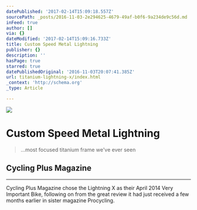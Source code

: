 ```yaml
---
datePublished: '2017-02-14T15:09:18.557Z'
sourcePath: _posts/2016-11-03-2e294625-4679-49af-b0f6-9a234de9c56d.md
inFeed: true
author: []
via: {}
dateModified: '2017-02-14T15:09:16.733Z'
title: Custom Speed Metal Lightning
publisher: {}
description: ''
hasPage: true
starred: true
datePublishedOriginal: '2016-11-03T20:07:41.385Z'
url: titanium-lightning-x/index.html
_context: 'http://schema.org'
_type: Article

---
```

![](https://the-grid-user-content.s3-us-west-2.amazonaws.com/47ca43a8-a9ec-48dd-bd38-9beac000870c.jpg)

# Custom Speed Metal Lightning

> ...most focused titanium frame we've ever seen

## Cycling Plus Magazine

---

Cycling Plus Magazine chose the Lightning X as their April 2014 Very Important Bike, following on from the great review it had just received a few months earlier in sister magazine Procycling.